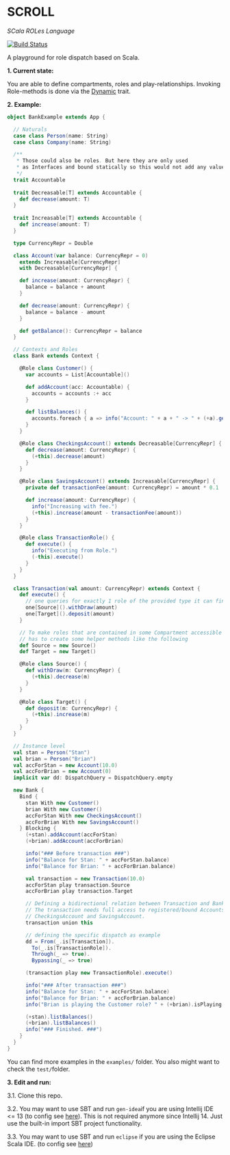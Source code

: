 SCROLL
======
*SCala ROLes Language*

[![Build Status](https://travis-ci.org/max-leuthaeuser/SCROLL.svg)](https://travis-ci.org/max-leuthaeuser/SCROLL)

A playground for role dispatch based on Scala.

**1. Current state:** 

You are able to define compartments, roles and play-relationships. Invoking Role-methods is done via the [Dynamic][scala-dynamic] trait.
  
**2. Example:**
```scala
object BankExample extends App {

  // Naturals
  case class Person(name: String)
  case class Company(name: String)

  /**
   * Those could also be roles. But here they are only used
   * as Interfaces and bound statically so this would not add any value.
   */
  trait Accountable
  
  trait Decreasable[T] extends Accountable {
    def decrease(amount: T)
  }
  
  trait Increasable[T] extends Accountable {
    def increase(amount: T)
  }

  type CurrencyRepr = Double

  class Account(var balance: CurrencyRepr = 0)
    extends Increasable[CurrencyRepr]
    with Decreasable[CurrencyRepr] {

    def increase(amount: CurrencyRepr) {
      balance = balance + amount
    }

    def decrease(amount: CurrencyRepr) {
      balance = balance - amount
    }

    def getBalance(): CurrencyRepr = balance
  }

  // Contexts and Roles
  class Bank extends Context {

    @Role class Customer() {
      var accounts = List[Accountable]()

      def addAccount(acc: Accountable) {
        accounts = accounts :+ acc
      }

      def listBalances() {
        accounts.foreach { a => info("Account: " + a + " -> " + (+a).getBalance()) }
      }
    }

    @Role class CheckingsAccount() extends Decreasable[CurrencyRepr] {
      def decrease(amount: CurrencyRepr) {
        (+this).decrease(amount)
      }
    }

    @Role class SavingsAccount() extends Increasable[CurrencyRepr] {
      private def transactionFee(amount: CurrencyRepr) = amount * 0.1

      def increase(amount: CurrencyRepr) {
        info("Increasing with fee.")
        (+this).increase(amount - transactionFee(amount))
      }
    }

    @Role class TransactionRole() {
      def execute() {
        info("Executing from Role.")
        (-this).execute()
      }
    }
  }

  class Transaction(val amount: CurrencyRepr) extends Context {
    def execute() {
      // one queries for exactly 1 role of the provided type it can find in scope.
      one[Source]().withDraw(amount)
      one[Target]().deposit(amount)
    }

    // To make roles that are contained in some Compartment accessible one
    // has to create some helper methods like the following
    def Source = new Source()
    def Target = new Target()

    @Role class Source() {
      def withDraw(m: CurrencyRepr) {
        (+this).decrease(m)
      }
    }

    @Role class Target() {
      def deposit(m: CurrencyRepr) {
        (+this).increase(m)
      }
    }
  }

  // Instance level
  val stan = Person("Stan")
  val brian = Person("Brian")
  val accForStan = new Account(10.0)
  val accForBrian = new Account(0)
  implicit var dd: DispatchQuery = DispatchQuery.empty

  new Bank {
    Bind {
      stan With new Customer()
      brian With new Customer()
      accForStan With new CheckingsAccount()
      accForBrian With new SavingsAccount()
    } Blocking {
      (+stan).addAccount(accForStan)
      (+brian).addAccount(accForBrian)

      info("### Before transaction ###")
      info("Balance for Stan: " + accForStan.balance)
      info("Balance for Brian: " + accForBrian.balance)

      val transaction = new Transaction(10.0)
      accForStan play transaction.Source
      accForBrian play transaction.Target

      // Defining a bidirectional relation between Transaction and Bank.
      // The transaction needs full access to registered/bound Accounts like
      // CheckingsAccount and SavingsAccount.
      transaction union this

      // defining the specific dispatch as example
      dd = From(_.is[Transaction]).
        To(_.is[TransactionRole]).
        Through(_ => true).
        Bypassing(_ => true)

      (transaction play new TransactionRole).execute()

      info("### After transaction ###")
      info("Balance for Stan: " + accForStan.balance)
      info("Balance for Brian: " + accForBrian.balance)
      info("Brian is playing the Customer role? " + (+brian).isPlaying[Customer])

      (+stan).listBalances()
      (+brian).listBalances()
      info("### Finished. ###")
    }
  }
}
```

  You can find more examples in the ```examples/``` folder.
  You also might want to check the ```test/```folder.

**3. Edit and run:**

3.1. Clone this repo.

3.2. You may want to use SBT and run ```gen-idea```if you are using Intellij IDE <= 13 (to config see [here][sbt-gen-idea]). This is not required anymore since Intellij 14. Just use the built-in import SBT project functionality.

3.3. You may want to use SBT and run ```eclipse``` if you are using the Eclipse Scala IDE. (to config see [here][gen-eclipse])

[sbt-gen-idea]: https://github.com/mpeltonen/sbt-idea
[gen-eclipse]: https://github.com/typesafehub/sbteclipse
[scala-dynamic]: http://www.scala-lang.org/api/current/#scala.Dynamic
